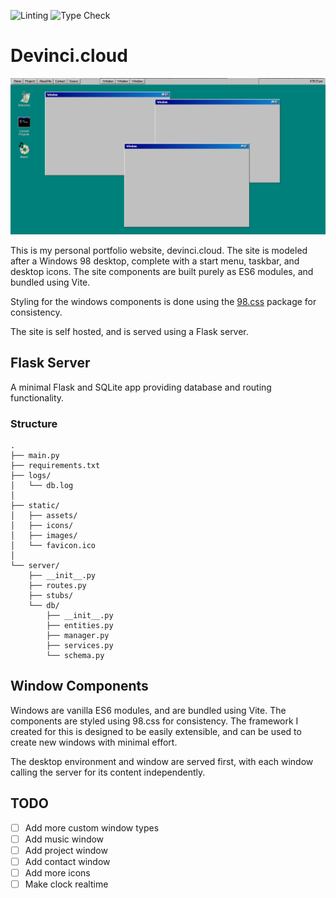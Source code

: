 ![Linting](https://github.com/sudoDeVinci/devinci.cloud/actions/workflows/linting.yml/badge.svg?branch=main)
![Type Check](https://github.com/sudoDeVinci/devinci.cloud/actions/workflows/typecheck.yml/badge.svg?branch=main)

# Devinci.cloud
![Current Visual](/public/images/screenshot.png)

This is my personal portfolio website, devinci.cloud. The site is modeled after a Windows 98 desktop, complete with a start menu, taskbar, and desktop icons. The site components are built purely as ES6 modules, and bundled using Vite.

Styling for the windows components is done using the [98.css](https://jdan.github.io/98.css/) package for consistency. 

The site is self hosted, and is served using a Flask server.


## Flask Server

A minimal Flask and SQLite  app providing database and routing functionality.

### Structure
```
.
├── main.py
├── requirements.txt
├── logs/
│   └── db.log
│
├── static/
│   ├── assets/
│   ├── icons/
│   ├── images/
│   └── favicon.ico
│
└── server/ 
    ├── __init__.py
    ├── routes.py
    ├── stubs/
    └── db/
        ├── __init__.py
        ├── entities.py 
        ├── manager.py
        ├── services.py
        └── schema.py
```

## Window Components

Windows are vanilla ES6 modules, and are bundled using Vite. The components are styled using 98.css for consistency. The framework I created for this is designed to be easily extensible, and can be used to create new windows with minimal effort. 

The desktop environment and window are served first, with each window calling the server for its content independently. 

## TODO
- [ ] Add more custom window types
- [ ] Add music window
- [ ] Add project window
- [ ] Add contact window 
- [ ] Add more icons
- [ ] Make clock realtime